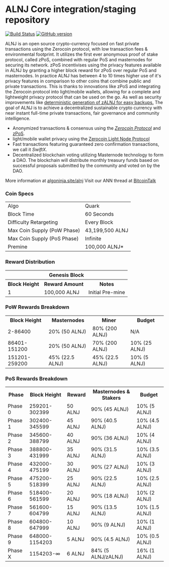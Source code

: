 ALNJ Core integration/staging repository
=====================================

[![Build Status](https://travis-ci.org/ALNJ-Project/ALNJ.svg?branch=master)](https://travis-ci.org/ALNJ-Project/ALNJ) [![GitHub version](https://badge.fury.io/gh/ALNJ-Project%2FALNJ.svg)](https://badge.fury.io/gh/ALNJ-Project%2FALNJ)

ALNJ is an open source crypto-currency focused on fast private transactions using the Zerocoin protocol, with low transaction fees & environmental footprint.  It utilizes the first ever anonymous proof of stake protocol, called zPoS, combined with regular PoS and masternodes for securing its network. zPoS incentivises using the privacy features available in ALNJ by granting a higher block reward for zPoS over regular PoS and masternodes. In practice ALNJ has between 4 to 10 times higher use of it's privacy features in comparison to other coins that combine public and private transactions. This is thanks to innovations like zPoS and integrating the Zerocoin protocol into light/mobile wallets, allowing for a complete and lightweight privacy protocol that can be used on the go. As well as security improvements like [deterministic generation of zALNJ for easy backups.](https://www.reddit.com/r/alnj/comments/8gbjf7/how_to_use_deterministic_zerocoin_generation/)
The goal of ALNJ is to achieve a decentralized sustainable crypto currency with near instant full-time private transactions, fair governance and community intelligence.
- Anonymized transactions & consensus using the [_Zerocoin Protocol_](http://www.algoninja.site/alnj/zalnj) and [zPoS](https://algoninja.site/alnj/zpos/).
- light/mobile wallet privacy using the [Zerocoin Light Node Protocol](https://algoninja.site/alnj/wp-content/uploads/2018/11/Zerocoin_Light_Node_Protocol.pdf)
- Fast transactions featuring guaranteed zero confirmation transactions, we call it _SwiftX_.
- Decentralized blockchain voting utilizing Masternode technology to form a DAO. The blockchain will distribute monthly treasury funds based on successful proposals submitted by the community and voted on by the DAO.

More information at [algoninja.site/alnj](http://www.algoninja.site/alnj) Visit our ANN thread at [BitcoinTalk](http://www.bitcointalk.org/index.php?topic=1262920)

### Coin Specs
<table>
<tr><td>Algo</td><td>Quark</td></tr>
<tr><td>Block Time</td><td>60 Seconds</td></tr>
<tr><td>Difficulty Retargeting</td><td>Every Block</td></tr>
<tr><td>Max Coin Supply (PoW Phase)</td><td>43,199,500 ALNJ</td></tr>
<tr><td>Max Coin Supply (PoS Phase)</td><td>Infinite</td></tr>
<tr><td>Premine</td><td>100,000 ALNJ*</td></tr>
</table>

### Reward Distribution

<table>
<th colspan=4>Genesis Block</th>
<tr><th>Block Height</th><th>Reward Amount</th><th>Notes</th></tr>
<tr><td>1</td><td>100,000 ALNJ</td><td>Initial Pre-mine</td></tr>
</table>

### PoW Rewards Breakdown

<table>
<th>Block Height</th><th>Masternodes</th><th>Miner</th><th>Budget</th>
<tr><td>2-86400</td><td>20% (50 ALNJ)</td><td>80% (200 ALNJ)</td><td>N/A</td></tr>
<tr><td>86401-151200</td><td>20% (50 ALNJ)</td><td>70% (200 ALNJ)</td><td>10% (25 ALNJ)</td></tr>
<tr><td>151201-259200</td><td>45% (22.5 ALNJ)</td><td>45% (22.5 ALNJ)</td><td>10% (5 ALNJ)</td></tr>
</table>

### PoS Rewards Breakdown

<table>
<th>Phase</th><th>Block Height</th><th>Reward</th><th>Masternodes & Stakers</th><th>Budget</th>
<tr><td>Phase 0</td><td>259201-302399</td><td>50 ALNJ</td><td>90% (45 ALNJ)</td><td>10% (5 ALNJ)</td></tr>
<tr><td>Phase 1</td><td>302400-345599</td><td>45 ALNJ</td><td>90% (40.5 ALNJ)</td><td>10% (4.5 ALNJ)</td></tr>
<tr><td>Phase 2</td><td>345600-388799</td><td>40 ALNJ</td><td>90% (36 ALNJ)</td><td>10% (4 ALNJ)</td></tr>
<tr><td>Phase 3</td><td>388800-431999</td><td>35 ALNJ</td><td>90% (31.5 ALNJ)</td><td>10% (3.5 ALNJ)</td></tr>
<tr><td>Phase 4</td><td>432000-475199</td><td>30 ALNJ</td><td>90% (27 ALNJ)</td><td>10% (3 ALNJ)</td></tr>
<tr><td>Phase 5</td><td>475200-518399</td><td>25 ALNJ</td><td>90% (22.5 ALNJ)</td><td>10% (2.5 ALNJ)</td></tr>
<tr><td>Phase 6</td><td>518400-561599</td><td>20 ALNJ</td><td>90% (18 ALNJ)</td><td>10% (2 ALNJ)</td></tr>
<tr><td>Phase 7</td><td>561600-604799</td><td>15 ALNJ</td><td>90% (13.5 ALNJ)</td><td>10% (1.5 ALNJ)</td></tr>
<tr><td>Phase 8</td><td>604800-647999</td><td>10 ALNJ</td><td>90% (9 ALNJ)</td><td>10% (1 ALNJ)</td></tr>
<tr><td>Phase 9</td><td>648000-1154203</td><td>5 ALNJ</td><td>90% (4.5 ALNJ)</td><td>10% (0.5 ALNJ)</td></tr>
<tr><td>Phase X</td><td>1154203-∞</td><td>6 ALNJ</td><td>84% (5 ALNJ/zALNJ)</td><td>16% (1 ALNJ)</td></tr>
</table>
